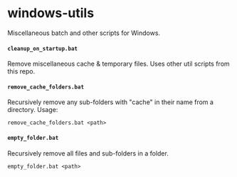 # windows-utils
Miscellaneous batch and other scripts for Windows.

#### `cleanup_on_startup.bat`

Remove miscellaneous cache & temporary files. Uses other util scripts from this repo.

#### `remove_cache_folders.bat`

Recursively remove any sub-folders with "cache" in their name from a directory. Usage:

```
remove_cache_folders.bat <path>
```

#### `empty_folder.bat`

Recursively remove all files and sub-folders in a folder.

```
empty_folder.bat <path>
```
